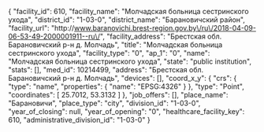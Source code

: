 {
    "facility_id": 610,
    "facility_name": "Молчадская больница сестринского ухода",
    "district_id": "1-03-0",
    "district_name": "Барановичский район",
    "facility_url": "http:\/\/www.baranovichi.brest-region.gov.by\/ru\/2018-04-09-06-53-49-2000001911--ru\/",
    "facility_address": "Брестская обл. Барановичский р-н д. Молчадь",
    "title": "Молчадская больница сестринского ухода",
    "facility_type": "0",
    "ap_1": "0",
    "name": "Молчадская больница сестринского ухода",
    "state": "public institution",
    "stats": [],
    "med_id": 10214499,
    "address": "Брестская обл. Барановичский р-н д. Молчадь",
    "devices": [],
    "coord_x_y": {
        "crs": {
            "type": "name",
            "properties": {
                "name": "EPSG:4326"
            }
        },
        "type": "Point",
        "coordinates": [
            25.7012,
            53.3132
        ]
    },
    "job_offers": [],
    "place_name": "Барановичи",
    "place_type": "city",
    "division_id": "1-03-0",
    "year_of_closing": null,
    "year_of_opening": "0",
    "healthcare_facility_key": 610,
    "administrative_division_id": "1-03-0"
}